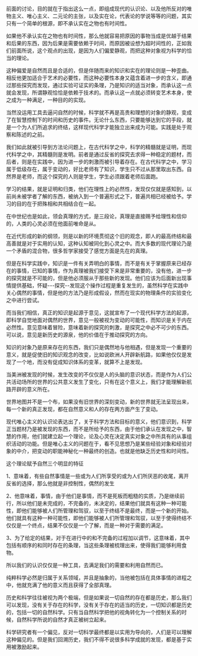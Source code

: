 <p data-pid="oXYOj0r9">前面的讨论，目的就在于指出这么一点，即组成现代的认识论、以及他所反对的唯物主义、唯心主义、二元论的主张，以及实在论，代表论的学说等等的问题，其实只有一个简单的根源，即不承认实在之物也有时间性。</p><p data-pid="XJubdPMM">如果他不承认实在之物也有时间性，那么他就容易把原因的事物当成是优越于结果和后果的东西，因为后果是需要依赖于时间，而原因被设想为超时间性的，正如我们前面所说，这个观点的出现，是因为人们偏爱静观，而把这种对象视为科学的恰当的理论。</p><p data-pid="XTaLreHV">这种偏爱是自然而且是合适的，但是伴随而来的知识和实在的理论则是一种歪曲。相反他更加适合于艺术的必要性，而这种必要性本身又蕴含着进一步的含义，即通过那些探究而发现，通过实验可证实的条理，乃是知识的适当对象，而承认这一点就会发现，所谓静观恰恰是依赖于技术的。而承认这一点就必须转变艺术本身，使之成为一种满足，一种目的的实现。</p><p data-pid="CfAyp3iX">当然没运用工具去逼问自然的时候，科学就不再是高贵和理想的对象的静观，变成了在智慧控制下的时间和历史的事件。无论什么东西，只要能够达到它的手段，就是一个为人们所追求的终结，这样现代科学才能独立出来成为可能。实践是处于观察和陈述的之前。</p><p data-pid="w-SV8jh4">我们如此就被引导到方法论问题上，在古代科学之中，科学的精髓就是证明，而现代科学之中，其精髓则是发明。前者是通过反省的探究去求得一种稳定的题材，而后者，则是在实践中，因为进一步的刺激而被引导着存在。在古代科学之中，学习属于低级存在，属于变动的，好比老师有了知识，学生只不过从那里取出东西。自然界是老师，而这个探究的人则是学生，学生必须跟着老师后面跑。</p><p data-pid="pl_kPUsr">学习的结果，就是证明和归类，他们在理性上的必然性，发现仅仅就是感知到，以前尚未被学者了解的东西，被纳入到一个普遍形式之下，普遍共相已经被给予。学习的目的在于把殊相和共相结合在一起。</p><p data-pid="Jvb8sqzN">在中世纪也是如此，领会真理的方式，是三段论，真理是直接赐予给理性和信仰的，人类的心灵必须在他面前唯命是从。</p><p data-pid="XPsEPVw0">在近代形成的新的纲领，则是以新的环境贯彻这个旧的观念，即人的最高终结和最高善就是对于实用的认知，这种认知被同化到心灵之中。而大多数的现代理论乃是一个矛盾的混合物，很多哲学家接受了感觉方面是先在的真理。</p><p data-pid="KzMyNap5">但是在科学实践中，知识是一件有关弄明白的事情，而不是有关于掌握原来已经存在的事情，已知的事情，作为真理被我们接受下来是非常重要的，没有他，进一步的探究就是不可能的，但是他必须服从于那些新的发现。他们应该为后面新出现事情提供基础，怀疑---探究--发现这个操作过程是重复发生的，虽然科学在实践中关心偶然的事情，但是他的方法乃是形成假设，然而在现实的物理条件的实验变化之中进行尝试。</p><p data-pid="-HWjt4zB">而当我们相信，真正的知识是起源于意见，这就宣布了一个现代科学方法的起源，即科学自觉地面对偶然的世界，意见一般被视为变动的可能性，而知识是关于内在必然性。意见意味着冒险，意味着新的探究的刺激，是探究之中必不可少的东西。可以说，意见是新历史的源泉，他的价值在于推动探究的方向。</p><p data-pid="AFctwuMl">知识的对象乃是原来存在的东西，我们只是偶然地与他相遇，但是发现一个重要的意义，就是促使旧的知识观念的改变，比如说欧洲人开辟新航路，如果他仅仅是发现了一个地，而没有促成知识体系的变革，就算不上是发现。</p><p data-pid="oExvDuO_">当美洲被发现的时候，发生改变的不仅仅是人的头脑的意识状态，而是作为人们公共活动场所的世界的公共意义发生了变化，只有在这个意义上，我们才能理解新航路开辟的意义所在。</p><p data-pid="YFWIwNUG">世界地图并不是一个布，如果没有旧世界的深刻变动，新的世界就无法呈现出来，每一个新的真正发现，都在自然意义和人的存在两方面产生了变动。</p><p data-pid="miaaqgpO">现代唯心主义的认识论表达出了，关于科学方法和目标的意义，他们意识到，科学正当题材乃是被发现的东西，而不是所给予的东西，由于他们承认在发现之中，智慧的作用，他们就建立起一个理论，论及心灵在决定真实对象之中所具有的从事组织活动的功能。但是唯心主义的问题在于，看不见思想乃是某些经验对象和经验对象的中介，把变动的职能神秘化一种最终的创造。也就是他缺乏历史性和时间性。</p><p data-pid="o0NZnqZ3">这个理论赋予自然三个明显的特征</p><p data-pid="80OAIGuF">1、意味着，有些自然事情是一些或为人们所享受的或为人们所厌恶的收尾，离开反省的选择，那么他就是非控制性，偶然的发生</p><p data-pid="iFjPU9Rh">2、他意味着，事情，由于他们是事情，而不是死板而粗糙的实质，乃是继续前行，所以他们是未完成的，不完备的，未决定的，结果他们就具有这种一种可能性，即他们能够被人们所管理和驾驭，以至于终结不是最终，而是一个新的开始。他们就具有这种一种可能性，即他们能够被人们所管理和驾驭，以至于使得终结不仅仅是一个终点，结果不仅仅是一个了解，而是一种对于需要的满足。</p><p data-pid="EQO1MjWE">3、为了给定的结果，对于在进行中的和不完备的过程加以调节，这意味着，其中包括有顺序的和同时存在的条理，当这些条理被梳理出来，使得我们能够利用食物。</p><p data-pid="PE0-XwXK">所以我们的认识仅仅是一种工具，去满足我们的需要和利用自然而已。</p><p data-pid="O_lmhll0">纯粹科学必然是归属于关系领域，并且是抽象的，当他被包括在具体事情的进程之中，他就充满了他的意义而且获得了全部真理。</p><p data-pid="Nls-gF4W">历史和科学往往被视为两个极端，但是如果说一切自然的存在都是历史，那么我们可以发现，没有关于存在的科学，没有关于存在的适当的历史，一切知识都是历史的，包括一切的自然科学。只有当自然科学把他的视角转化为一个控制关系的时候，自然科学所说的自然才真正被树立起来。</p><p data-pid="ebKkfWfz">科学研究者有一个偏见，反对一切科学最终都是以实用为导向的，人们是可以理解这种偏见的。但是我们回溯历史，我们不得不说很多科学成就的发现，都是基于实用被激励起来。</p><p></p>